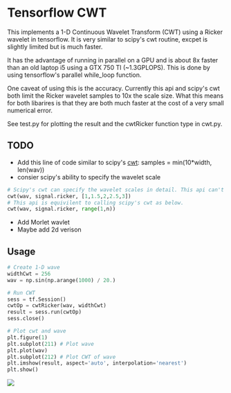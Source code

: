 # Tensorflow CWT
This implements a 1-D Continuous Wavelet Transform (CWT) using a Ricker wavelet in tensorflow. It is very similar to scipy's cwt routine, excpet is slightly limited but is much faster.

It has the advantage of running in parallel on a GPU and is about 8x faster than an old laptop i5 using a GTX 750 TI (~1.3GPLOPS). This is done by using tensorflow's parallel while_loop function.

One caveat of using this is the accuracy. Currently this api and scipy's cwt both limit the Ricker wavelet samples to 10x the scale size. What this means for both libarires is that they are both much faster at the cost of a very small numerical error.

See test.py for plotting the result and the cwtRicker function type in cwt.py.

## TODO
* Add this line of code similar to scipy's [cwt](https://github.com/scipy/scipy/blob/63bcdc4eeafa59553c00e44343dbb38380bd9d45/scipy/signal/wavelets.py#L362): samples = min(10*width, len(wav))
* consier scipy's ability to specify the wavelet scale
```python
# Scipy's cwt can specify the wavelet scales in detail. This api can't do that.
cwt(wav, signal.ricker, [1,1.5,2,2.5,3])
# This api is equivilent to calling scipy's cwt as below.
cwt(wav, signal.ricker, range(1,n))
```
* Add Morlet wavlet
* Maybe add 2d verison

## Usage
```python
# Create 1-D wave
widthCwt = 256
wav = np.sin(np.arange(1000) / 20.)

# Run CWT
sess = tf.Session()
cwtOp = cwtRicker(wav, widthCwt)
result = sess.run(cwtOp)
sess.close()

# Plot cwt and wave
plt.figure(1)
plt.subplot(211) # Plot wave
plt.plot(wav)   
plt.subplot(212) # Plot CWT of wave
plt.imshow(result, aspect='auto', interpolation='nearest') 
plt.show()
```
![](https://github.com/nickgeoca/cwt-tensorflow/blob/master/example.png)
